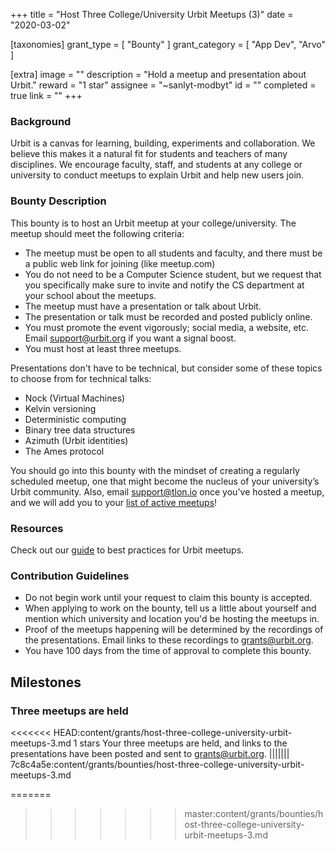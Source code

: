 +++
title = "Host Three College/University Urbit Meetups (3)"
date = "2020-03-02"

[taxonomies]
grant_type = [ "Bounty" ]
grant_category = [ "App Dev", "Arvo" ]

[extra]
image = ""
description = "Hold a meetup and presentation about Urbit."
reward = "1 star"
assignee = "~sanlyt-modbyt"
id = ""
completed = true
link = ""
+++

### Background

Urbit is a canvas for learning, building, experiments and collaboration. We believe this makes it a natural fit for students and teachers of many disciplines. We encourage faculty, staff, and students at any college or university to conduct meetups to explain Urbit and help new users join.

### Bounty Description

This bounty is to host an Urbit meetup at your college/university. The meetup should meet the following criteria:

- The meetup must be open to all students and faculty, and there must be a public web link for joining (like meetup.com)
- You do not need to be a Computer Science student, but we request that you specifically make sure to invite and notify the CS department at your school about the meetups.
- The meetup must have a presentation or talk about Urbit.
- The presentation or talk must be recorded and posted publicly online.
- You must promote the event vigorously; social media, a website, etc. Email support@urbit.org if you want a signal boost.
- You must host at least three meetups.

Presentations don't have to be technical, but consider some of these topics to choose from for technical talks:

- Nock (Virtual Machines)
- Kelvin versioning
- Deterministic computing
- Binary tree data structures
- Azimuth (Urbit identities)
- The Ames protocol

You should go into this bounty with the mindset of creating a regularly scheduled meetup, one that might become the nucleus of your university’s Urbit community. Also, email support@tlon.io once you've hosted a meetup, and we will add you to your [list of active meetups](https://urbit.org/community/meetups/)!

### Resources

Check out our [guide](https://urbit.org/community/hosting-a-meetup/) to best practices for Urbit meetups.

### Contribution Guidelines

- Do not begin work until your request to claim this bounty is accepted.
- When applying to work on the bounty, tell us a little about yourself and mention which university and location you'd be hosting the meetups in.
- Proof of the meetups happening will be determined by the recordings of the presentations. Email links to these recordings to grants@urbit.org.
- You have 100 days from the time of approval to complete this bounty.

## Milestones

### Three meetups are held

<<<<<<< HEAD:content/grants/host-three-college-university-urbit-meetups-3.md
1 stars
Your three meetups are held, and links to the presentations have been posted and sent to grants@urbit.org.
||||||| 7c8c4a5e:content/grants/bounties/host-three-college-university-urbit-meetups-3.md

=======

> > > > > > > master:content/grants/bounties/host-three-college-university-urbit-meetups-3.md
